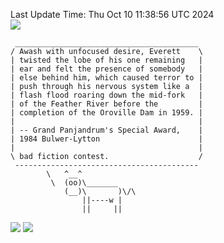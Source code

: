 Last Update Time: 
Thu Oct 10 11:38:56 UTC 2024
<br>![](https://img.shields.io/badge/%E5%A4%A7%E5%AE%B6-%E5%AE%89%E5%AE%89-green)<br>
```
 _________________________________________
/ Awash with unfocused desire, Everett    \
| twisted the lobe of his one remaining   |
| ear and felt the presence of somebody   |
| else behind him, which caused terror to |
| push through his nervous system like a  |
| flash flood roaring down the mid-fork   |
| of the Feather River before the         |
| completion of the Oroville Dam in 1959. |
|                                         |
| -- Grand Panjandrum's Special Award,    |
| 1984 Bulwer-Lytton                      |
|                                         |
\ bad fiction contest.                    /
 -----------------------------------------
        \   ^__^
         \  (oo)\_______
            (__)\       )\/\
                ||----w |
                ||     ||
```
![](https://github-readme-stats.vercel.app/api?username=chenlitw)
![](https://github-readme-stats.vercel.app/api/top-langs/?username=chenlitw)
